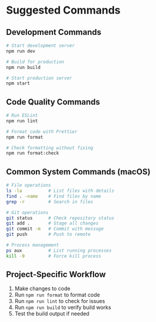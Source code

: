 # Suggested Commands

## Development Commands

```bash
# Start development server
npm run dev

# Build for production
npm run build

# Start production server
npm start
```

## Code Quality Commands

```bash
# Run ESLint
npm run lint

# Format code with Prettier
npm run format

# Check formatting without fixing
npm run format:check
```

## Common System Commands (macOS)

```bash
# File operations
ls -la          # List files with details
find . -name    # Find files by name
grep -r         # Search in files

# Git operations
git status      # Check repository status
git add .       # Stage all changes
git commit -m   # Commit with message
git push        # Push to remote

# Process management
ps aux          # List running processes
kill -9         # Force kill process
```

## Project-Specific Workflow

1. Make changes to code
2. Run `npm run format` to format code
3. Run `npm run lint` to check for issues
4. Run `npm run build` to verify build works
5. Test the build output if needed
